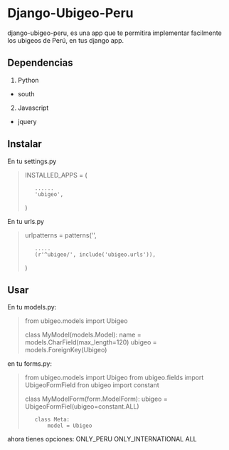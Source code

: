 Django-Ubigeo-Peru
====================

django-ubigeo-peru, es una app que te permitira implementar facilmente 
los ubigeos de Perú, en tus django app.


Dependencias
------------

1. Python 

  * south

2. Javascript

  * jquery


Instalar
--------

En tu settings.py

>    
>    INSTALLED_APPS = ( 
>
>        ......    
>        'ubigeo',
>    
>    )
>    


En tu urls.py

>    
>    urlpatterns = patterns('',
>    
>        .....
>        (r'^ubigeo/', include('ubigeo.urls')),
>        
>    )
>    


Usar
-----

En tu models.py:

>    
>    from ubigeo.models import Ubigeo
>    
>    class MyModel(models.Model):
>        name = models.CharField(max_length=120)
>        ubigeo = models.ForeignKey(Ubigeo)
>    

en tu forms.py:

>    
>    from ubigeo.models import Ubigeo
>    from ubigeo.fields import UbigeoFormField
>    fron ubigeo import constant
>
>    class MyModelForm(form.ModelForm):
>        ubigeo = UbigeoFormFiel(ubigeo=constant.ALL)
>    
>        class Meta:
>            model = Ubigeo
>    

ahora tienes opciones:
  ONLY_PERU
  ONLY_INTERNATIONAL
  ALL
